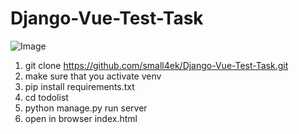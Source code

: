 # Django-Vue-Test-Task

![Image](https://image.prntscr.com/image/5yTQE_tKRE6TyjEXaT3VxA.png)

1) git clone https://github.com/small4ek/Django-Vue-Test-Task.git
2) make sure that you activate venv
3) pip install requirements.txt
4) cd todolist
5) python manage.py run server
6) open in browser index.html
